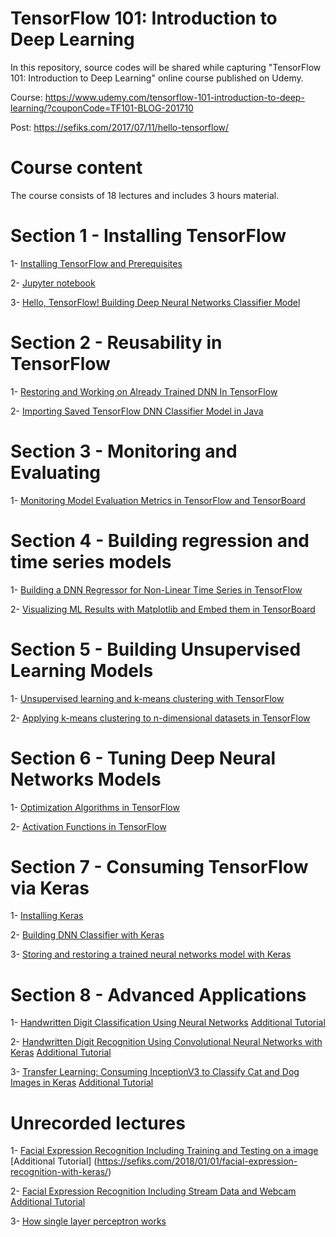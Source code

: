 # TensorFlow 101: Introduction to Deep Learning

In this repository, source codes will be shared while capturing "TensorFlow 101: Introduction to Deep Learning" online course published on Udemy.

Course: https://www.udemy.com/tensorflow-101-introduction-to-deep-learning/?couponCode=TF101-BLOG-201710

Post: https://sefiks.com/2017/07/11/hello-tensorflow/

# Course content

The course consists of 18 lectures and includes 3 hours material.

# Section 1 - Installing TensorFlow

1- [Installing TensorFlow and Prerequisites](https://www.youtube.com/watch?v=JeR2M46tLlE)

2- [Jupyter notebook](https://www.youtube.com/watch?v=W3IJfVL1upI)

3- [Hello, TensorFlow! Building Deep Neural Networks Classifier Model](python/DNNClassifier.py)

# Section 2 - Reusability in TensorFlow

1- [Restoring and Working on Already Trained DNN In TensorFlow](python/DNNClassifier.py)

2- [Importing Saved TensorFlow DNN Classifier Model in Java](java/TensorFlowDNNClassifier.java)

# Section 3 - Monitoring and Evaluating

1- [Monitoring Model Evaluation Metrics in TensorFlow and TensorBoard](python/DNNClassifier.py)

# Section 4 - Building regression and time series models

1- [Building a DNN Regressor for Non-Linear Time Series in TensorFlow](python/DNNRegressor.py)

2- [Visualizing ML Results with Matplotlib and Embed them in TensorBoard](python/DNNRegressor.py)

# Section 5 - Building Unsupervised Learning Models

1- [Unsupervised learning and k-means clustering with TensorFlow](python/KMeansClustering.py)

2- [Applying k-means clustering to n-dimensional datasets in TensorFlow](python/KMeansClustering.py)

# Section 6 - Tuning Deep Neural Networks Models

1- [Optimization Algorithms in TensorFlow](python/OptimizationAlgorithms.py)

2- [Activation Functions in TensorFlow](python/ActivationFunctions.py)

# Section 7 - Consuming TensorFlow via Keras

1- [Installing Keras](https://www.youtube.com/watch?v=qx5pivWvKC8)

2- [Building DNN Classifier with Keras](python/HelloKeras.py)

3- [Storing and restoring a trained neural networks model with Keras](python/KerasModelRestoration.py)

# Section 8 - Advanced Applications

1- [Handwritten Digit Classification Using Neural Networks](python/HandwrittenDigitsClassification.py)
[Additional Tutorial](https://sefiks.com/2017/09/11/handwritten-digit-classification-with-tensorflow/)

2- [Handwritten Digit Recognition Using Convolutional Neural Networks with Keras](python/HandwrittenDigitRecognitionUsingCNNWithKeras.py)
[Additional Tutorial](https://sefiks.com/2017/11/05/handwritten-digit-recognition-using-cnn-with-keras/)

3- [Transfer Learning: Consuming InceptionV3 to Classify Cat and Dog Images in Keras](python/transfer_learning.py)
[Additional Tutorial](https://sefiks.com/2017/12/10/transfer-learning-in-keras-using-inception-v3/)

# Unrecorded lectures

1- [Facial Expression Recognition Including Training and Testing on a image](python/facial-expression-recognition.py)
[Additional Tutorial] (https://sefiks.com/2018/01/01/facial-expression-recognition-with-keras/)

2- [Facial Expression Recognition Including Stream Data and Webcam](python/facial-expression-recognition-from-stream.py)
[Additional Tutorial](https://sefiks.com/2018/01/10/real-time-facial-expression-recognition-on-streaming-data/)

3- [How single layer perceptron works](python/single-layer-perceptron.py)
